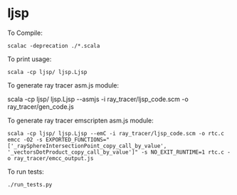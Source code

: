 ljsp
====

To Compile:

    scalac -deprecation ./*.scala  

To print usage:

    scala -cp ljsp/ ljsp.Ljsp   

To generate ray tracer asm.js module:

   scala -cp ljsp/ ljsp.Ljsp --asmjs -i ray_tracer/ljsp_code.scm -o ray_tracer/gen_code.js

To generate ray tracer emscripten asm.js module:

    scala -cp ljsp/ ljsp.Ljsp --emC -i ray_tracer/ljsp_code.scm -o rtc.c
    emcc -O2 -s EXPORTED_FUNCTIONS="['_raySphereIntersectionPoint_copy_call_by_value', '_vectorsDotProduct_copy_call_by_value']" -s NO_EXIT_RUNTIME=1 rtc.c -o ray_tracer/emcc_output.js

To run tests:

    ./run_tests.py
